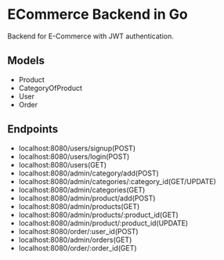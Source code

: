 # ECommerce Backend in Go
Backend for E-Commerce with JWT authentication.

## Models
- Product
- CategoryOfProduct
- User
- Order

## Endpoints
- localhost:8080/users/signup(POST)
- localhost:8080/users/login(POST)
- localhost:8080/users(GET)
- localhost:8080/admin/category/add(POST)
- localhost:8080/admin/categories/:category_id(GET/UPDATE)
- localhost:8080/admin/categories(GET)
- localhost:8080/admin/product/add(POST)
- localhost:8080/admin/products(GET)
- localhost:8080/admin/products/:product_id(GET)
- localhost:8080/admin/product/:product_id(UPDATE)
- localhost:8080/order/:user_id(POST)
- localhost:8080/admin/orders(GET)
- localhost:8080/order/:order_id(GET)
